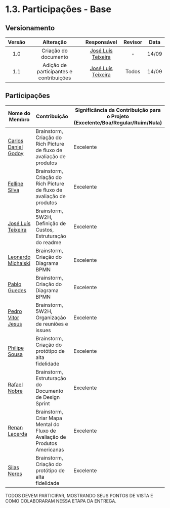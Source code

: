 # 1.3. Participações - Base

## Versionamento

| Versão |                      Alteração                      |    Responsável     |      Revisor       | Data  |
| :----: | :-------------------------------------------------: | :----------------: | :----------------: | :---: |
|  1.0   |  Criação do documento   | [José Luís Teixeira](https://github.com/joseluis-rt)  | - | 14/09 |
|  1.1   |  Adição de participantes e contribuições | [José Luís Teixeira](https://github.com/joseluis-rt) | Todos | 14/09 |

## Participações
|Nome do Membro | Contribuição | Significância da Contribuição para o Projeto (Excelente/Boa/Regular/Ruim/Nula) |
| -- | -- | -- |
| [Carlos Daniel Godoy](https://github.com/CDGodoy) | Brainstorm, Criação do Rich Picture de fluxo de avaliação de produtos| Excelente |
| [Fellipe Silva](https://github.com/fellipepcs) | Brainstorm, Criação do Rich Picture de fluxo de avaliação de produtos| Excelente |
| [José Luís Teixeira](https://github.com/joseluis-rt) | Brainstorm, 5W2H, Definição de Custos, Estruturação do readme | Excelente |
| [Leonardo Michalski](https://github.com/leomichalski) | Brainstorm, Criação do Diagrama BPMN | Excelente |
| [Pablo Guedes](https://github.com/PabloChristianno) | Brainstorm, Criação do Diagrama BPMN | Excelente |
| [Pedro Vitor Jesus](https://github.com/Peedrooo) | Brainstorm, 5W2H, Organização de reuniões e issues | Excelente |
| [Philipe Sousa](https://github.com/PhilipeSousa) | Brainstorm, Criação do protótipo de alta fidelidade | Excelente |
| [Rafael Nobre](https://github.com/RafaelN0bre) | Brainstorm, Estruturação do Documento de Design Sprint| Excelente |
| [Renan Lacerda](https://github.com/lacerdaRenan) | Brainstorm, Criar Mapa Mental do Fluxo de Avaliação de Produtos Americanas | Excelente |
| [Silas Neres](https://github.com/Silas-neres) | Brainstorm, Criação do protótipo de alta fidelidade | Excelente |

TODOS DEVEM PARTICIPAR, MOSTRANDO SEUS PONTOS DE VISTA E COMO COLABORARAM NESSA ETAPA DA ENTREGA.


